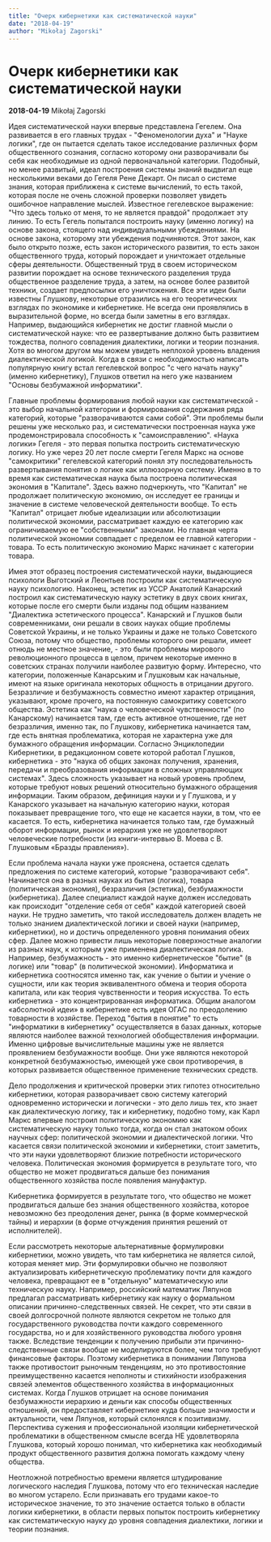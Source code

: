 ```yaml
---
title: "Очерк кибернетики как систематической науки"
date: "2018-04-19"
author: "Mikołaj Zagorski"
---
```


# Очерк кибернетики как систематической науки

**2018-04-19** Mikołaj Zagorski

Идея систематической науки впервые представлена Гегелем. Она развивается в его главных трудах - "Феноменологии духа" и "Науке логики", где он пытается сделать такое исследование различных форм общественного сознания, согласно которому они разворачивали бы себя как необходимые из одной первоначальной категории. Подобный, но менее развитый, идеал построения системы знаний выдвигал еще несколькими веками до Гегеля Рене Декарт. Он писал о системе знания, которая приближена к системе вычислений, то есть такой, которая после не очень сложной проверки позволяет увидеть ошибочное направление мыслей. Известное гегелевское выражение: "Что здесь только от меня, то не является правдой" продолжает эту линию. То есть Гегель попытался построить науку (именно логику) на основе закона, стоящего над индивидуальными убеждениями. На основе закона, которому эти убеждения подчиняются. Этот закон, как было открыто позже, есть закон исторического развития, то есть закон общественного труда, который порождает и уничтожает отдельные сферы деятельности. Общественный труд в своем историческом развитии порождает на основе технического разделения труда общественное разделение труда, а затем, на основе более развитой техники, создает предпосылки его уничтожения. Все эти идеи были известны Глушкову, некоторые отразились на его теоретических взглядах по экономике и кибернетике. Не всегда они проявлялись в выразительной форме, но всегда были заметны в его взглядах. Например, выдающийся кибернетик не достиг главной мысли о систематической науке: что ее развертывание должно быть развитием тождества, полного совпадения диалектики, логики и теории познания. Хотя во многом другом мы можем увидеть неплохой уровень владения диалектической логикой. Когда в связи с необходимостью написать популярную книгу встал гегелевской вопрос "с чего начать науку" (именно кибернетику), Глушков ответил на него уже названием "Основы безбумажной информатики".

Главные проблемы формирования любой науки как систематической - это выбор начальной категории и формирования содержания ряда категорий, которые "разворачиваются сами собой". Эти проблемы были решены уже несколько раз, и систематически построенная наука уже продемонстрировала способность к "самоисправлению". «Наука логики» Гегеля - это первая попытка построить систематическую логику. Но уже через 20 лет после смерти Гегеля Маркс на основе "самокритики" гегелевской категорий понял эту последовательность развертывания понятия о логике как иллюзорную систему. Именно в то время как систематическая наука была построена политическая экономия в "Капитале". Здесь важно подчеркнуть, что "Капитал" не продолжает политическую экономию, он исследует ее границы и значение в системе человеческой деятельности вообще. То есть "Капитал" отрицает любые идеализации или абсолютизации политической экономии, рассматривает каждую ее категорию как ограничиваемую ее "собственными" законами. Но главная черта политической экономии совпадает с пределом ее главной категории - товара. То есть политическую экономию Маркс начинает с категории товара.

 Имея этот образец построения систематической науки, выдающиеся психологи Выготский и Леонтьев построили как систематическую науку психологию. Наконец, эстетик  из УССР Анатолий Канарский построил как систематическую науку эстетику в двух своих книгах, которые после его смерти были изданы под общим названием "Диалектика эстетического процесса". Канарский и Глушков были современниками, они решали в своих науках общие проблемы Советской Украины, и не только Украины и даже не только Советского Союза, потому что общество, проблемы которого они решали, имеет отнюдь не местное значение, - это были проблемы мирового революционного процесса в целом, причем некоторые именно в советских странах получили наиболее развитую форму. Интересно, что категории, положенные Канарським и Глушковым как начальные, имеют на языке оригинала некоторых общность в отрицании другого. Безразличие и безбумажность совместно имеют характер отрицания, указывают, кроме прочего, на постоянную самокритику советского общества. Эстетика как "наука о человеческой чувственности" (по Канарскому) начинается там, где есть активное отношение, где нет безразличия, именно так, по Глушкову, кибернетика начинается там, где есть внятная проблематика, которая не характерна уже для бумажного обращения информации. Согласно Энциклопедии Кибернетики, в редакционном совете которой работал Глушков, кибернетика - это "наука об общих законах получения, хранения, передачи и преобразования информации в сложных управляющих системах". Здесь сложность указывает на новый уровень проблем, которые требуют новых решений относительно бумажного обращения информации. Таким образом, дефиниция науки и у Глушкова, и у Канарского указывает на начальную категорию науки, которая показывает превращение того, что еще не касается науки, в том, что ее касается. То есть, кибернетика начинается только там, где бумажный оборот информации, рынок и иерархия уже не удовлетворяют человеческие потребности (из книги-интервью В. Моева с В. Глушковым «Бразды правления»).

 Если проблема начала науки уже прояснена, остается сделать предложения по системе категорий, которые "разворачивают себя". Начинается она в разных науках из бытия (логика), товара (политическая экономия), безразличия (эстетика), безбумажности (кибернетика). Далее специалист каждой науке должен исследовать как происходит "отделение себя от себя" каждой категорией своей науки. Не трудно заметить, что такой исследователь должен владеть не только знанием диалектической логики и своей науки (например, кибернетики), но и достичь определенного уровня понимания обеих сфер. Далее можно привести лишь некоторые поверхностные аналогии из разных наук, к которым уже применена диалектическая логика. Например, безбумажность - это именно кибернетическое "бытие" (в логике) или "товар" (в политической экономии). Информатика и кибернетика соотносятся именно так, как учение о бытии и учение о сущности, или как теория эквивалентного обмена и теория оборота капитала, или как теория чувственности и теория искусства. То есть кибернетика - это концентрированная информатика. Общим аналогом «абсолютной идеи» в кибернетике есть идея ОГАС по преодолению товарности в хозяйстве. Переход "бытия в понятие" то есть "информатики в кибернетику" осуществляется в базах данных, которые являются наиболее важной технологией обобществления информации. Именно цифровые вычислительные машины уже не является проявлением безбумажности вообще. Они уже являются некоторой конкретной безбумажностью, имеющей уже свои противоречия, в которых развивается общественное применение технических средств.

 Дело продолжения и критической проверки этих гипотез относительно кибернетики, которая разворачивает свою систему категорий одновременно исторически и логически - это дело лишь тех, кто знает как диалектическую логику, так и кибернетику, подобно тому, как Карл Маркс впервые построил политическую экономию как систематическую науку только тогда, когда он стал знатоком обоих научных сфер: политической экономии и диалектической логики. Что касается связи политической экономии и кибернетики, стоит заметить, что эти науки удовлетворяют близкие потребности исторического человека. Политическая экономия формируется в результате того, что общество не может продвигаться дальше без понимания общественного хозяйства после появления мануфактур.

 Кибернетика формируется в результате того, что общество не может продвигаться дальше без знания общественного хозяйства, которое невозможно без преодоления денег, рынка (в форме коммерческой тайны) и иерархии (в форме отчуждения принятия решений от исполнителей).

 Если рассмотреть некоторые альтернативные формулировки кибернетики, можно увидеть, что там кибернетика не является силой, которая меняет мир. Эти формулировки обычно не позволяют актуализировать кибернетическую проблематику почти для каждого человека, превращают ее в "отдельную" математическую или техническую науку. Например, российский математик Ляпунов предлагал рассматривать кибернетику как науку о формальном описании причинно-следственных связей. Не секрет, что эти связи в своей долгосрочной полноте являются секретом не только для государственного руководства почти каждого современного государства, но и для хозяйственного руководства любого уровня также. Вследствие тенденции к получению прибыли эти причинно-следственные связи вообще не моделируются более, чем того требуют финансовые факторы. Поэтому кибернетика в понимании Ляпунова также противостоит рыночным тенденциям, но это противостояние преимущественно касается неполноты и стихийности изображения связей элементов общественного хозяйства в информационных системах. Когда Глушков отрицает на основе понимания безбумажности иерархию и деньги как способы общественных отношений, он предоставляет кибернетике куда больше значимости и актуальности, чем Ляпунов, который склонялся к позитивизму. Перспектива сужения и профессиональной изоляции кибернетической проблематики в общественном смысле всегда НЕ удовлетворяла Глушкова, который хорошо понимал, что кибернетика как необходимый продукт общественного развития должна помогать каждому члену общества.

 Неотложной потребностью времени является штудирование логического наследия Глушкова, потому что его техническая наследие во многом устарело. Если признавать его трудами какое-то историческое значение, то это значение остается только в области логики кибернетики, в области первых попыток построить кибернетику как систематическую науку до уровня совпадения диалектики, логики и теории познания.